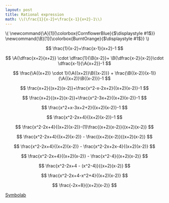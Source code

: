 ```yaml
---
layout: post
title: Rational expression
math: \\(\frac{1}{x-2}+\frac{x-1}{x+2}-1\\)
---
```


\\(
\newcommand{\A}[1]{\colorbox{CornflowerBlue}{$\displaystyle #1$}}
\newcommand{\B}[1]{\colorbox{BurntOrange}{$\displaystyle #1$}}
\\)

$$
\frac{1}{x-2}+\frac{x-1}{x+2}-1
$$

$$
\A{\dfrac{x+2}{x+2}} \cdot \dfrac{1}{\B{x-2}}+
\B{\dfrac{x-2}{x-2}}\cdot \dfrac{x-1}{\A{x+2}}-1
$$

$$
\frac{\A{(x+2)} \cdot 1}{\A{(x+2)}\B{(x-2)}} + \frac{\B{(x-2)}(x-1)}{\A{(x+2)}\B{(x-2)}}-1
$$

$$
\frac{x+2}{(x+2)(x-2)}+\frac{x^2-x-2x+2}{(x+2)(x-2)}-1
$$

$$
\frac{x+2}{(x+2)(x-2)}+\frac{x^2-3x+2}{(x+2)(x-2)}-1
$$

$$
\frac{x^2+x-3x+2+2}{(x+2)(x-2)}-1
$$

$$
\frac{x^2-2x+4}{(x+2)(x-2)}-1
$$

$$
\frac{x^2-2x+4}{(x+2)(x-2)}-(1)\frac{(x+2)(x-2)}{(x+2)(x-2)}
$$

$$
\frac{x^2-2x+4}{(x+2)(x-2)} - \frac{(x+2)(x-2)}{(x+2)(x-2)}
$$

$$
\frac{x^2-2x+4}{(x+2)(x-2)} - \frac{x^2-2x+2x-4}{(x+2)(x-2)}
$$

$$
\frac{x^2-2x+4}{(x+2)(x-2)} - \frac{x^2-4}{(x+2)(x-2)}
$$

$$
\frac{x^2-2x+4 - (x^2-4)}{(x+2)(x-2)}
$$

$$
\frac{x^2-2x+4-x^2+4}{(x+2)(x-2)}
$$

$$
\frac{-2x+8}{(x+2)(x-2)}
$$

[Symbolab](/assets/symbolab/rationalA.pdf)